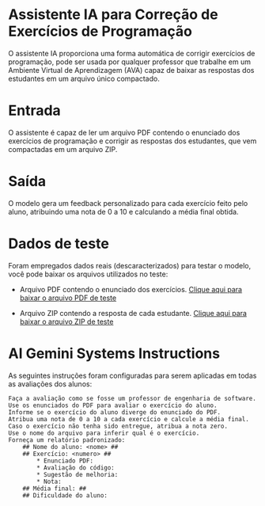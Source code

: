 # Assistente IA para Correção de Exercícios de Programação

O assistente IA proporciona uma forma automática de corrigir exercícios de programação, pode ser usada por qualquer professor que trabalhe em um Ambiente Virtual de Aprendizagem (AVA) capaz de baixar as respostas dos estudantes em um arquivo único compactado.

# Entrada
O assistente é capaz de ler um arquivo PDF contendo o enunciado dos exercícios de programação e corrigir as respostas dos estudantes, que vem compactadas em um arquivo ZIP.

# Saída
O modelo gera um feedback personalizado para cada exercício feito pelo aluno, atribuindo uma nota de 0 a 10 e calculando a média final obtida.

# Dados de teste
Foram empregados dados reais (descaracterizados) para testar o modelo, você pode baixar os arquivos utilizados no teste:

*   Arquivo PDF contendo o enunciado dos exercícios. [Clique aqui para baixar o arquivo PDF de teste](https://raw.githubusercontent.com/jcnborges/AutomaticHWCorrector/main/teste/Lista%201%20-%20Revis%C3%A3o%20da%20linguagem%20Java.pdf)

*   Arquivo ZIP contendo a resposta de cada estudante. [Clique aqui para baixar o arquivo ZIP de teste](https://raw.githubusercontent.com/jcnborges/AutomaticHWCorrector/main/teste/respostas.zip)

# AI Gemini Systems Instructions

As seguintes instruções foram configuradas para serem aplicadas em todas as avaliações dos alunos:



```
Faça a avaliação como se fosse um professor de engenharia de software.
Use os enunciados do PDF para avaliar o exercício do aluno.
Informe se o exercício do aluno diverge do enunciado do PDF.
Atribua uma nota de 0 a 10 a cada exercício e calcule a média final.
Caso o exercício não tenha sido entregue, atribua a nota zero.
Use o nome do arquivo para inferir qual é o exercício.
Forneça um relatório padronizado:
    ## Nome do aluno: <nome> ##
    ## Exercício: <numero> ##
        * Enunciado PDF:        
        * Avaliação do código:
        * Sugestão de melhoria:
        * Nota:
    ## Média final: ##
    ## Dificuldade do aluno:   
```
